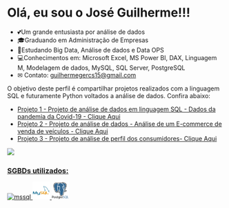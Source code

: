 # Olá, eu sou o José Guilherme!!!

- 💕Um grande entusiasta por análise de dados
- 🎓Graduando em Administração de Empresas
- 🚀Estudando Big Data, Análise de dados e Data OPS
- 💻Conhecimentos em: Microsoft Excel, MS Power BI, DAX, Linguagem M, Modelagem de dados, MySQL, SQL Server, PostgreSQL
- ✉ Contato: guilhermegercs15@gmail.com


 O objetivo deste perfil é compartilhar projetos realizados com a linguagem SQL e futuramente Python voltados a análise de dados.
 Confira abaixo:
 
 - [Projeto 1 - Projeto de análise de dados em linguagem SQL - Dados da pandemia da Covid-19 - Clique Aqui](https://github.com/jguilhermeex/PortfolioSQL-01.git)
 - [Projeto 2 - Projeto de análise de dados - Análise de um E-commerce de venda de veículos -  Clique Aqui](https://github.com/jguilhermeex/PortfolioSQL-02.git)
 - [Projeto 3 - Projeto de análise de perfil dos consumidores- Clique Aqui](https://github.com/jguilhermeex/PortfolioSQL-03.git)
  
  
 
  
</div>
<div align="left">
  <a href="https://github.com/jguilhermeex">
    <img height="150em" src="https://github-readme-stats.vercel.app/api?username=jguilhermeex&count_private=true&include_all_commits=true&show_icons=true&theme=gradient&hide_border=false&show_owner=true"/>
   
   
   
   <h3 align="left">SGBDs utilizados:</h3>
<p align="left"> <a href="https://www.microsoft.com/en-us/sql-server" target="_blank" rel="noreferrer"> <img src="https://www.svgrepo.com/show/303229/microsoft-sql-server-logo.svg" alt="mssql" width="40" height="40"/> </a> <a href="https://www.mysql.com/" target="_blank" rel="noreferrer"> <img src="https://raw.githubusercontent.com/devicons/devicon/master/icons/mysql/mysql-original-wordmark.svg" alt="mysql" width="40" height="40"/> </a> <a href="https://www.postgresql.org" target="_blank" rel="noreferrer"> <img src="https://raw.githubusercontent.com/devicons/devicon/master/icons/postgresql/postgresql-original-wordmark.svg" alt="postgresql" width="40" height="40"/> </a> </p>



      


   








